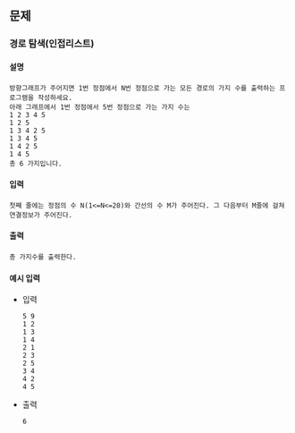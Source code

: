 ## 문제

### 경로 탐색(인접리스트)

#### 설명
```
방향그래프가 주어지면 1번 정점에서 N번 정점으로 가는 모든 경로의 가지 수를 출력하는 프로그램을 작성하세요. 
아래 그래프에서 1번 정점에서 5번 정점으로 가는 가지 수는
1 2 3 4 5
1 2 5 
1 3 4 2 5
1 3 4 5
1 4 2 5
1 4 5
총 6 가지입니다.
```

#### 입력
```
첫째 줄에는 정점의 수 N(1<=N<=20)와 간선의 수 M가 주어진다. 그 다음부터 M줄에 걸쳐 연결정보가 주어진다.
```

#### 출력
```
총 가지수를 출력한다.
```

#### 예시 입력
- 입력
    ```
    5 9 
    1 2
    1 3
    1 4
    2 1
    2 3
    2 5
    3 4
    4 2
    4 5
    ```
- 출력
    ```
    6
    ```
